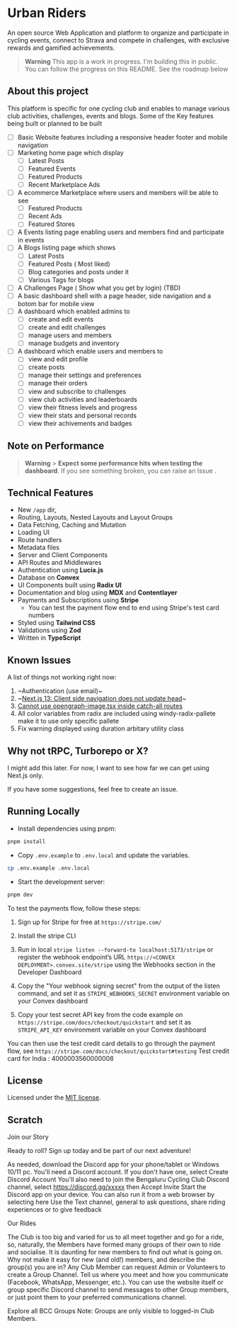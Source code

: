 # Urban Riders

An open source Web Application and platform to organize and participate in cycling events, connect to Strava and compete in challenges, with exclusive rewards and gamified achievements.

> **Warning**
> This app is a work in progress. I'm building this in public. You can follow the progress on this README.
> See the roadmap below

## About this project

This platform is specific for one cycling club and enables to manage various club activities, challenges, events and blogs. Some of the Key features being built or planned to be built

- [ ] Basic Website features including a responsive header footer and mobile navigation
- [ ] Marketing home page which display
  - [ ] Latest Posts
  - [ ] Featured Events
  - [ ] Featured Products
  - [ ] Recent Marketplace Ads
- [ ] A ecommerce Marketplace where users and members will be able to see
  - [ ] Featured Products
  - [ ] Recent Ads
  - [ ] Featured Stores
- [ ] A Events listing page enabling users and members find and participate in events
- [ ] A Blogs listing page which shows
  - [ ] Latest Posts
  - [ ] Featured Posts ( Most liked)
  - [ ] Blog categories and posts under it
  - [ ] Various Tags for blogs
- [ ] A Challenges Page ( Show what you get by login) (TBD)
- [ ] A basic dashboard shell with a page header, side navigation and a botom bar for mobile view
- [ ] A dashboard which enabled admins to
  - [ ] create and edit events
  - [ ] create and edit challenges
  - [ ] manage users and members
  - [ ] manage budgets and inventory
- [ ] A dashboard which enable users and members to
  - [ ] view and edit profile
  - [ ] create posts
  - [ ] manage their settings and preferences
  - [ ] manage their orders
  - [ ] view and subscribe to challenges
  - [ ] view club activities and leaderboards
  - [ ] view their fitness levels and progress
  - [ ] view their stats and personal records
  - [ ] view their achivements and badges

## Note on Performance

> **Warning** > **Expect some performance hits when testing the dashboard**.
> If you see something broken, you can raise an Issue .

## Technical Features

- New `/app` dir,
- Routing, Layouts, Nested Layouts and Layout Groups
- Data Fetching, Caching and Mutation
- Loading UI
- Route handlers
- Metadata files
- Server and Client Components
- API Routes and Middlewares
- Authentication using **Lucia.js**
- Database on **Convex**
- UI Components built using **Radix UI**
- Documentation and blog using **MDX** and **Contentlayer**
- Payments and Subscriptions using **Stripe**
  - You can test the payment flow end to end using Stripe's test card numbers
- Styled using **Tailwind CSS**
- Validations using **Zod**
- Written in **TypeScript**

## Known Issues

A list of things not working right now:

1. ~Authentication (use email)~
2. ~[Next.js 13: Client side navigation does not update head](https://github.com/vercel/next.js/issues/42414)~
3. [Cannot use opengraph-image.tsx inside catch-all routes](https://github.com/vercel/next.js/issues/48162)
4. All color variables from radix are included using windy-radix-pallete make it to use only specific pallete
5. Fix warning displayed using duration arbitary utility class

## Why not tRPC, Turborepo or X?

I might add this later. For now, I want to see how far we can get using Next.js only.

If you have some suggestions, feel free to create an issue.

## Running Locally

- Install dependencies using pnpm:

```sh
pnpm install
```

- Copy `.env.example` to `.env.local` and update the variables.

```sh
cp .env.example .env.local
```

- Start the development server:

```sh
pnpm dev
```

To test the payments flow, follow these steps:

1. Sign up for Stripe for free at `https://stripe.com/`
2. Install the stripe CLI

3. Run in local
   `stripe listen --forward-to localhost:5173/stripe`
   or
   register the webhook endpoint’s URL `https://<CONVEX DEPLOYMENT>.convex.site/stripe` using the Webhooks section in the Developer Dashboard

4. Copy the "Your webhook signing secret" from the output of the listen command, and set it as `STRIPE_WEBHOOKS_SECRET` environment variable on your Convex dashboard
5. Copy your test secret API key from the code example on `https://stripe.com/docs/checkout/quickstart` and set it as `STRIPE_API_KEY` environment variable on your Convex dashboard

You can then use the test credit card details to go through the payment flow, see `https://stripe.com/docs/checkout/quickstart#testing`
Test credit card for India : 4000003560000008

## License

Licensed under the [MIT license](https://github.com/phaneendra/urbanriders/blob/main/LICENSE.md).

## Scratch

Join our Story

Ready to roll? Sign up today and be part of our next adventure!

As needed, download the Discord app for your phone/tablet or Windows 10/11 pc.
You'll need a Discord account. If you don't have one, select Create Discord Account
You'll also need to join the Bengaluru Cycling Club Discord channel, select https://discord.gg/xxxxx then Accept Invite
Start the Discord app on your device. You can also run it from a web browser by selecting here
Use the Text channel, general to ask questions, share riding experiences or to give feedback

Our Rides

The Club is too big and varied for us to all meet together and go for a ride, so, naturally, the Members have formed many groups of their own to ride and socialise. It is daunting for new members to find out what is going on. Why not make it easy for new (and old!) members, and describe the group(s) you are in? Any Club Member can request Admin or Volunteers to create a Group Channel. Tell us where you meet and how you communicate (Facebook, WhatsApp, Messenger, etc.). You can use the website itself or group specific Discord channel to send messages to other Group members, or just point them to your preferred communications channel.

Explore all BCC Groups Note: Groups are only visible to logged-in Club Members.
